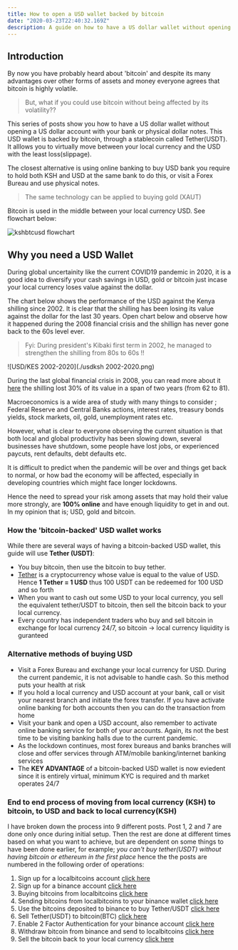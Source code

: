 ```yaml
---
title: How to open a USD wallet backed by bitcoin
date: "2020-03-23T22:40:32.169Z"
description: A guide on how to have a US dollar wallet without opening a US dollar account with your bank or physical dollar notes. This USD wallet is backed by bitcoin, through a stablecoin called Tether. It alllows you to virtually move between your local currency and the USD with the least loss(slippage). Alternatives for this is buying USD at your bank, you require to hold both KSH and USD at the same bank to do this, or visit a Forex Bureau and use physical notes. The same technology can be applied to holding other assets like gold through online-only transactions.
---
```

## Introduction

By now you have probably heard about 'bitcoin' and despite its many advantages over other forms of assets and money everyone agrees that bitcoin is highly volatile. 

>But, what if you could use bitcoin without being affected by its volatility?? 

This series of posts show you how to have a US dollar wallet without opening a US dollar account with your bank or physical dollar notes. This USD wallet is backed by bitcoin, through a stablecoin called Tether(USDT). It alllows you to virtually move between your local currency and the USD with the least loss(slippage). 

The closest alternative is using online banking to buy USD bank you require to hold both KSH and USD at the same bank to do this, or visit a Forex Bureau and use physical notes. 

>The same technology can be applied to buying gold (XAUT)

Bitcoin is used in the middle between your local currency USD. See flowchart below:

![kshbtcusd flowchart](/kshbtcusd.png)



## Why you need a USD Wallet

During global uncertainity like the current COVID19 pandemic in 2020, it is a good idea to diversify your cash savings in USD, gold or bitcoin just incase your local currency loses value against the dollar.

The chart below shows the performance of the USD against the Kenya shilling since 2002. It is clear that the shilling has been losing its value against the dollar for the last 30 years. Open chart below and observe how it happened during the 2008 financial crisis and the shillign has never gone back to the 60s level ever.
> Fyi: During president's Kibaki first term in 2002, he managed to strengthen the shilling from 80s to 60s !!

![USD/KES 2002-2020](./usdksh 2002-2020.png)

During the last global financial crisis in 2008, you can read more about it [here](https://en.wikipedia.org/wiki/Financial_crisis_of_2007%E2%80%9308) the shilling lost 30% of its value in a span of two years (from 62 to 81).

Macroeconomics is a wide area of study with many things to consider ; Federal Reserve and Central Banks actions,  interest rates, treasury bonds yields, stock markets, oil, gold, unemployment rates etc.

However, what is clear to everyone observing the current situation is that both local and global productivity has been slowing down, several businesses have shutdown, some people have lost jobs, or experienced paycuts, rent defaults, debt defaults etc. 

It is difficult to predict when the pandemic will be over and things get back to normal, or how bad the economy will be affected, especially in developing countries which might face longer lockdowns.

Hence the need to spread your risk among assets that may hold their value more strongly, are **100% online** and have enough liquidity to get in and out. In my opinion that is; USD, gold and bitcoin.



### How the 'bitcoin-backed' USD wallet works

While there are several ways of having a bitcoin-backed USD wallet, this guide will use **Tether (USDT)**:

- You buy bitcoin, then use the bitcoin to buy tether. 
- [Tether](https://tether.to/?__cf_chl_jschl_tk__=353ac175af32529c8a92bc392f6a83ba906a0fc8-1585642069-0-AYxII_WswTRtQwiOW0UMtQqwaZnvS2KHCMDqqB5M_zgyUtQRW9UjmLafMEW1666Gr5hs7o_MmejJDCUCzq0CPJWZ3ZEJpo_dbxY0No6Q8Le379uSvm01AAHHhBnDo7mGQs2vTqvoCAZEwnbnouG6rfHb6plGg5o6cJA0zSUY3kcGptnUA2kE2IFtoH5fWLFYxr-eJsn7LoHlWVc9I7Mwg8uUAe8kOvSNR9lV2FQ4CRzZojmcSAhNtw8jChWFW_lVD8aw0AZ86DTE6g4TwBXwIuQ) is a cryptocurrency whose value is equal to the value of USD. Hence **1 Tether = 1 USD** thus 100 USDT can be redeemed for 100 USD and so forth
- When you want to cash out some USD to your local currency, you sell the equivalent tether/USDT to bitcoin, then sell the bitcoin back to your local currency. 
- Every country has independent traders who buy and sell bitcoin in exchange for local currency 24/7, so bitcoin -> local currency liquidity is guranteed




### Alternative methods of buying USD

- Visit a Forex Bureau and exchange your local currency for USD. During the current pandemic, it is not advisable to handle cash. So this method puts your health at risk
- If you hold a local currency and USD account at your bank, call or visit your nearest branch and initiate the forex transfer. If you have activate online banking for both accounts then you can do the transaction from home
- Visit your bank and open a USD account, also remember to activate online banking service for both of your accounts. Again, its not the best time to be visiting banking halls due to the current pandemic. 
- As the lockdown continues, most forex bureaus and banks branches will close and offer services through ATM/mobile banking/internet banking services
- The **KEY ADVANTAGE** of a bitcoin-backed USD wallet is now eviedent since it is entirely virtual, minimum KYC is required and th market operates 24/7 


### End to end process of moving from local currency (KSH) to bitcoin, to USD and back to local currency(KSH)

I have broken down the process into 9 different posts. Post 1, 2 and 7 are done only once during initial setup. Then the rest are done at different times based on what you want to achieve, but are dependent on some things to have been done earlier, for example; _you can't buy tether(USDT) without having bitcoin or ethereum in the first place_ hence the the posts are numbered in the following order of operations:


1.  Sign up for a localbitcoins account [click here](/signup-lbc)
2.  Sign up for a binance account [click here](/signup-binance)
3.  Buying bitcoins from localbitcoins [click here](/buy-bitcoin-lbc)
4.  Sending bitcoins from localbitcoins to your binance wallet [click here](/sendtobinance)
5.  Use the bitcoins deposited to binance to buy Tether/USDT [click here](/buy-tether)
6.  Sell Tether(USDT) to bitcoin(BTC) [click here](/sell-tether)
7.  Enable 2 Factor Authentication for your binance account [click here](/binance-2fa)
8.  Withdraw bitcoin from binance and send to localbitcoins [click here](sendbtc-to-lbc)
9.  Sell the bitcoin back to your local currency [click here](/sellbtc-ksh)




